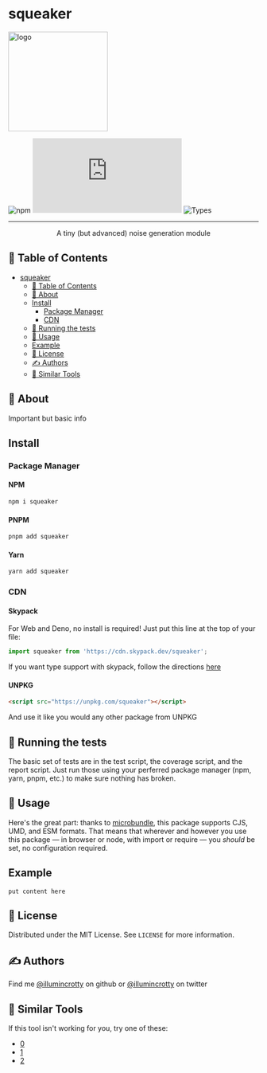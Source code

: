 # squeaker
<!-- PROJECT LOGO -->
<img src="https://i.imgur.com/HYEN9DZ.png" alt="logo" width="200"/>

<!-- Shields -->
![npm](https://img.shields.io/npm/l/squeaker.svg)
![size-badge](https://img.badgesize.io/https:/unpkg.com/squeaker/dist/index.modern.js?compression=brotli)
![Types](https://badgen.net/npm/types/squeaker)

</div>

---

<p align="center"> A tiny (but advanced) noise generation module
</p>

## 📝 Table of Contents

- [squeaker](#squeaker)
  - [📝 Table of Contents](#-table-of-contents)
  - [🧐 About](#-about)
  - [Install](#install)
    - [Package Manager](#package-manager)
    - [CDN](#cdn)
  - [🔧 Running the tests](#-running-the-tests)
  - [🎈 Usage](#-usage)
  - [Example](#example)
  - [📃 License](#-license)
  - [✍️ Authors](#️-authors)
  - [🔨 Similar Tools](#-similar-tools)

## 🧐 About

Important but basic info

## Install

### Package Manager

#### NPM <!-- omit in TOC -->

```sh
npm i squeaker
```

#### PNPM <!-- omit in TOC -->

```sh
pnpm add squeaker
```

#### Yarn <!-- omit in TOC -->

```sh
yarn add squeaker
```

### CDN

#### Skypack <!-- omit in TOC -->

For Web and Deno, no install is required! Just put this line at the top of your file:

```typescript
import squeaker from 'https://cdn.skypack.dev/squeaker';
```

If you want type support with skypack, follow the directions [here]('https://docs.skypack.dev/skypack-cdn/code/javascript#using-skypack-urls-in-typescript')

#### UNPKG <!-- omit in TOC -->

```html
<script src="https://unpkg.com/squeaker"></script>
```

And use it like you would any other package from UNPKG


## 🔧 Running the tests

The basic set of tests are in the test script, the coverage script, and the report script. Just run those using your perferred package manager (npm, yarn, pnpm, etc.) to make sure nothing has broken.

## 🎈 Usage

Here's the great part: thanks to [microbundle](https://github.com/developit/microbundle), this package supports CJS, UMD, and ESM formats.
That means that wherever and however you use this package — in browser or node, with import or require — you *should* be set, no configuration required.
<!-- TODO -->

## Example
<!-- TODO -->
```code
put content here
```

<!-- LICENSE -->
## 📃 License

Distributed under the MIT License. See `LICENSE` for more information.

## ✍️ Authors

Find me [@illumincrotty](https://github.com/illumincrotty) on github or [@illumincrotty](https://twitter.com/illumincrotty) on twitter

## 🔨 Similar Tools
If this tool isn't working for you, try one of these:
<!-- TODO -->
- [0]("_blank")
- [1]("_blank")
- [2]("_blank")